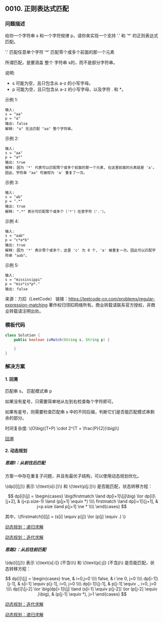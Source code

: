 <script src="https://cdn.bootcss.com/mathjax/2.7.7/MathJax.js?config=TeX-AMS-MML_HTMLorMML"></script>

## 0010. 正则表达式匹配

### 问题描述

给你一个字符串 s 和一个字符规律 p，请你来实现一个支持 '.' 和 '*' 的正则表达式匹配。

'.' 匹配任意单个字符
'*' 匹配零个或多个前面的那一个元素

所谓匹配，是要涵盖 整个 字符串 s的，而不是部分字符串。

说明:

* s 可能为空，且只包含从 a-z 的小写字母。
* p 可能为空，且只包含从 a-z 的小写字母，以及字符 . 和 *。

示例 1:

```
输入:
s = "aa"
p = "a"
输出: false
解释: "a" 无法匹配 "aa" 整个字符串。
```

示例 2:

```
输入:
s = "aa"
p = "a*"
输出: true
解释: 因为 '*' 代表可以匹配零个或多个前面的那一个元素, 在这里前面的元素就是 'a'。因此，字符串 "aa" 可被视为 'a' 重复了一次。
```

示例 3:

```
输入:
s = "ab"
p = ".*"
输出: true
解释: ".*" 表示可匹配零个或多个（'*'）任意字符（'.'）。
```

示例 4:

```
输入:
s = "aab"
p = "c*a*b"
输出: true
解释: 因为 '*' 表示零个或多个，这里 'c' 为 0 个, 'a' 被重复一次。因此可以匹配字符串 "aab"。
```

示例 5:

```
输入:
s = "mississippi"
p = "mis*is*p*."
输出: false
```

来源：力扣（LeetCode）
链接：https://leetcode-cn.com/problems/regular-expression-matching
著作权归领扣网络所有。商业转载请联系官方授权，非商业转载请注明出处。

### 模板代码

``` java
class Solution {
    public boolean isMatch(String s, String p) {

    }
}
```

### 解决方案

#### 1. 回溯

匹配串 s， 匹配模式串 p

如果没有星号，只需要简单地从左到右检查每个字符即可。

如果有星号，则需要检查匹配串 s 中的不同后缀，判断它们是否能匹配模式串剩余的部分。

时间复杂度: \\(O\big((T+P) \cdot 2^{T + \frac{P}{2}}\big)\\)

[回溯](qu0010/solu1/Solution.java)


#### 2. 动态规划

##### 思路1：从前往后匹配

方案一中存在重复子问题，并且有最优子结构，可以使用动态规划优化。

\\(dp[i]\[j]\\) 表示 \\(\text{s[i:]}\\) 和 \\(\text{p[j:]}\\) 是否能匹配，状态转移方程：

$$
dp[i]\[j] =
\begin{cases}
\big(firstmatch \land dp[i+1]\[j]\big) \lor dp[i]\[j+2], & (j<p.size-1) \land (p[j+1] \equiv *) \\\\
firstmatch \land dp[i+1]\[j+1], & j<p.size \land p[j+1] \ne * \\\\
\end{cases}
$$

其中，\\(firstmatch[i]\[j] = (s[i] \equiv p[j]) \lor (p[j] \equiv .) \\)

[动态规划：递归求解](qu0010/solu2/Solution.java)

[动态规划：迭代求解](qu0010/solu3/Solution.java)

##### 思路2：从后往前匹配

\\(dp[i]\[j]\\) 表示 \\(\text{s[:i]} (不含i)\\) 和 \\(\text{p[:j]} (不含j)\\) 是否能匹配，状态转移方程：

$$
dp[i]\[j] =
\begin{cases}
true, & i=0,j=0 \\\\
false, & i \ne 0, j=0 \\\\
dp[i-1]\[j-1], & s[i-1] \equiv p[j-1], i>0, j>0 \\\\
dp[i-1]\[j-1], & p[j-1] \equiv ., i>0, j>0 \\\\
dp[i]\[j-2] \lor \big(dp[i-1]\[j] \land (s[i-1] \equiv p[j-2]) \lor (p[j-2] \equiv .)\big), & (p[j-1] \equiv *), j>1
\end{cases}
$$


[动态规划：迭代求解](qu0010/solu4/Solution.java)

[动态规划：递归求解](qu0010/solu5/Solution.java)